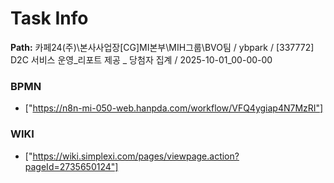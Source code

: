 # Task Info

**Path:** 카페24(주)\본사사업장\[CG]MI본부\MIH그룹\BVO팀 / ybpark / [337772] D2C 서비스 운영_리포트 제공 _ 당첨자 집계 / 2025-10-01_00-00-00

### BPMN
- ["https://n8n-mi-050-web.hanpda.com/workflow/VFQ4ygiap4N7MzRI"]

### WIKI
- ["https://wiki.simplexi.com/pages/viewpage.action?pageId=2735650124"]

